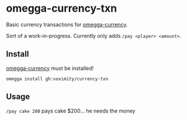 # omegga-currency-txn

Basic currency transactions for [omegga-currency](https://github.com/voximity/omegga-currency).

Sort of a work-in-progress. Currently only adds `/pay <player> <amount>`.

## Install

[omegga-currency](https://github.com/voximity/omegga-currency) must be installed!

`omegga install gh:voximity/currency-txn`

## Usage

`/pay cake 200` pays cake $200... he needs the money
